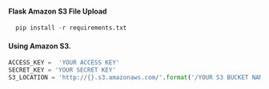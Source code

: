 #### Flask Amazon S3 File Upload
```python
  pip install -r requirements.txt
```

#### Using Amazon S3.
```python
ACCESS_KEY =  'YOUR ACCESS KEY' 
SECRET_KEY = 'YOUR SECRET KEY'
S3_LOCATION = 'http://{}.s3.amazonaws.com/'.format('/YOUR S3 BUCKET NAME')
```
